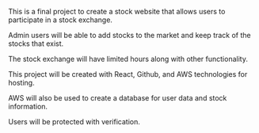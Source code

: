 This is a final project to create a stock website that allows users to participate in a stock exchange.

Admin users will be able to add stocks to the market and keep track of the stocks that exist.

The stock exchange will have limited hours along with other functionality.

This project will be created with React, Github, and AWS technologies for hosting. 

AWS will also be used to create a database for user data and stock information. 

Users will be protected with verification. 

